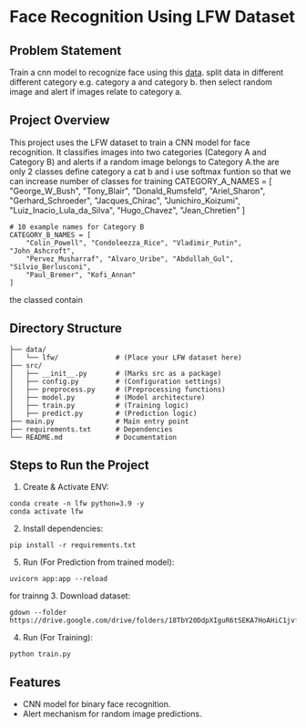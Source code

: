 # Face Recognition Using LFW Dataset

## Problem Statement
Train a cnn model to recognize face using this [data](https://www.kaggle.com/datasets/atulanandjha/lfwpeople).
split data in different different category e.g. category a and category b. then select random image and alert if images relate to category a.

## Project Overview
This project uses the LFW dataset to train a CNN model for face recognition. It classifies images into two categories (Category A and Category B) and alerts if a random image belongs to Category A.the are only 2 classes define category a cat b and i use softmax funtion so that we can increase number of classes for training 
    CATEGORY_A_NAMES = [
        "George_W_Bush", "Tony_Blair", "Donald_Rumsfeld", "Ariel_Sharon", 
        "Gerhard_Schroeder", "Jacques_Chirac", "Junichiro_Koizumi", 
        "Luiz_Inacio_Lula_da_Silva", "Hugo_Chavez", "Jean_Chretien"
    ]
    
    # 10 example names for Category B
    CATEGORY_B_NAMES = [
        "Colin_Powell", "Condoleezza_Rice", "Vladimir_Putin", "John_Ashcroft",
        "Pervez_Musharraf", "Alvaro_Uribe", "Abdullah_Gul", "Silvio_Berlusconi",
        "Paul_Bremer", "Kofi_Annan"
    ]
the classed contain 

## Directory Structure
```
├── data/
│   └── lfw/              # (Place your LFW dataset here)
├── src/
│   ├── __init__.py       # (Marks src as a package)
│   ├── config.py         # (Configuration settings)
│   ├── preprocess.py     # (Preprocessing functions)
│   ├── model.py          # (Model architecture)
│   ├── train.py          # (Training logic)
│   ├── predict.py        # (Prediction logic)
├── main.py               # Main entry point
├── requirements.txt      # Dependencies
└── README.md             # Documentation
```

## Steps to Run the Project

1. Create & Activate ENV:
```
conda create -n lfw python=3.9 -y
conda activate lfw
```


2. Install dependencies:
```
pip install -r requirements.txt
```

5. Run (For Prediction from trained model):
```
uvicorn app:app --reload

```
for trainng
3. Download dataset:
```
gdown --folder https://drive.google.com/drive/folders/18TbY20DdpXIguR6tSEKA7HoAHiC1jvfw
```
4. Run (For Training):
```
python train.py
```


## Features
- CNN model for binary face recognition.
- Alert mechanism for random image predictions.
